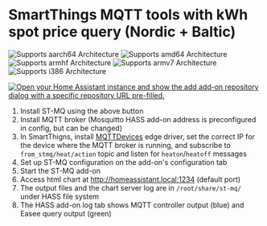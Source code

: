 # SmartThings MQTT tools with kWh spot price query (Nordic + Baltic)

![Supports aarch64 Architecture][aarch64-shield]
![Supports amd64 Architecture][amd64-shield]
![Supports armhf Architecture][armhf-shield]
![Supports armv7 Architecture][armv7-shield]
![Supports i386 Architecture][i386-shield]


[![Open your Home Assistant instance and show the add add-on repository dialog with a specific repository URL pre-filled.](https://my.home-assistant.io/badges/supervisor_add_addon_repository.svg)](https://my.home-assistant.io/redirect/supervisor_add_addon_repository/?repository_url=https%3A%2F%2Fgithub.com%2Fhokkanen%2Fst-mq)

1. Install ST-MQ using the above button
2. Install MQTT broker (Mosquitto HASS add-on address is preconfigured in config, but can be changed)
3. In SmartThigns, install [MQTTDevices](https://github.com/toddaustin07/MQTTDevices) edge driver, set the correct IP for the device where the MQTT broker is running, and subscribe to `from_stmq/heat/action` topic and listen for `heaton`/`heatoff` messages
4. Set up ST-MQ configuration on the add-on's configuration tab
5. Start the ST-MQ add-on
6. Access html chart at http://homeassistant.local:1234 (default port)
7. The output files and the chart server log are in `/root/share/st-mq/` under HASS file system
8. The HASS add-on log tab shows MQTT controller output (blue) and Easee query output (green)

[aarch64-shield]: https://img.shields.io/badge/aarch64-yes-green.svg
[amd64-shield]: https://img.shields.io/badge/amd64-yes-green.svg
[armhf-shield]: https://img.shields.io/badge/armhf-yes-green.svg
[armv7-shield]: https://img.shields.io/badge/armv7-yes-green.svg
[i386-shield]: https://img.shields.io/badge/i386-yes-green.svg
